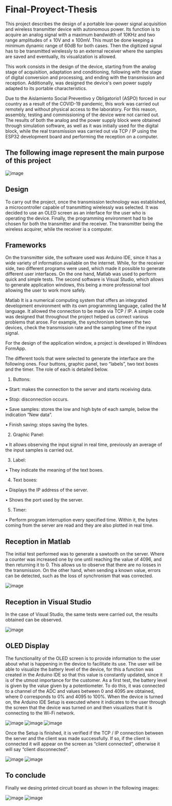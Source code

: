 # Final-Proyect-Thesis
 This project describes the design of a portable low-power signal acquisition and wireless transmitter device with autonomous power. Its function is to acquire an analog signal with a maximum bandwidth of 10KHz and two range amplitudes of ± 10V and ± 100mV. This must be done keeping a minimum dynamic range of 60dB for both cases. Then the digitized signal has to be transmitted wirelessly to an external receiver where the samples are saved and eventually, its visualization is allowed. 
 
This work consists in the design of the device, starting from the analog stage of acquisition, adaptation and conditioning, following with the stage of digital conversion and processing, and ending with the transmission and reception. Additionally, was designed the device's own power supply adapted to its portable characteristics. 

Due to the Aislamiento Social Preventivo y Obligatorio1 (ASPO) forced in our country as a result of the COVID-19 pandemic, this work was carried out remotely and without physical access to the laboratory. For this reason, assembly, testing and commissioning of the device were not carried out. The results of both the analog and the power supply block were obtained through simulation software, as well as it was initially used for the digital block, while the real transmission was carried out via TCP / IP using the ESP32 development board and performing the reception on a computer.


## The following image represent the main purpose of this project 
![image](https://user-images.githubusercontent.com/66688256/146218986-29852e44-9781-412b-a9a5-fe896810a12a.png)

## Design

To carry out the project, once the transmission technology was established, a microcontroller capable of transmitting wirelessly was selected. It was decided to use an OLED screen as an interface for the user who is operating the device. Finally, the programming environment had to be chosen for both the transmitter and the receiver. The transmitter being the wireless acquirer, while the receiver is a computer.

## Frameworks


On the transmitter side, the software used was Arduino IDE, since it has a wide variety of information available on the internet. While, for the receiver side, two different programs were used, which made it possible to generate different user interfaces. On the one hand, Matlab was used to perform quick and simple tests. The second software is Visual Studio, which allows to generate application windows, this being a more professional tool allowing the user to work more safely.

Matlab It is a numerical computing system that offers an integrated development environment with its own programming language, called the M language. It allowed the connection to be made via TCP / IP. A simple code was designed that throughout the project helped us correct various problems that arose. For example, the synchronism between the two devices, check the transmission rate and the sampling time of the input signal.

For the design of the application window, a project is developed in Windows FormApp.

The different tools that were selected to generate the interface are the following ones. 
Four buttons, graphic panel, two “labels”, two text boxes and the timer. The role of each is detailed below.

1. Buttons:

• Start: makes the connection to the server and starts receiving data.


• Stop: disconnection occurs.


• Save samples: stores the low and high byte of each sample, below the indication “New data”.


• Finish saving: stops saving the bytes.


2. Graphic Panel:


• It allows observing the input signal in real time, previously an average of the input samples is carried out.


3. Label:


• They indicate the meaning of the text boxes.


4. Text boxes:


• Displays the IP address of the server.


• Shows the port used by the server.


5. Timer:


• Perform program interruption every specified time. Within it, the bytes coming from the server are read and they are also plotted in real time.

## Reception in Matlab

The initial test performed was to generate a sawtooth on the server. Where a counter was increased one by one until reaching the value of 4096, and then returning it to 0. This allows us to observe that there are no losses in the transmission. On the other hand, when sending a known value, errors can be detected, such as the loss of synchronism that was corrected.

![image](https://user-images.githubusercontent.com/66688256/146222452-e80af6b6-0e58-464c-a9fc-320947e6ee43.png)

## Reception in Visual Studio

In the case of Visual Studio, the same tests were carried out, the results obtained can be observed.

![image](https://user-images.githubusercontent.com/66688256/146222565-84e805d2-0bdd-45bb-90d3-b0e869ef1795.png)

## OLED Display 

The functionality of the OLED screen is to provide information to the user about what is happening in the device to facilitate its use.
The user will be able to visualize the battery level of the device, for this a function was created in the Arduino IDE so that this value is constantly updated, since it is of the utmost importance for the customer. As a first test, the battery level is given by the value given by a potentiometer. To do this, it was connected to a channel of the ADC and values between 0 and 4095 are obtained, where 0 corresponds to 0% and 4095 to 100%.
When the device is turned on, the Arduino IDE Setup is executed where it indicates to the user through the screen that the device was turned on and then visualizes that it is connecting to the Wi-Fi network.

![image](https://user-images.githubusercontent.com/66688256/146223353-9c8d119f-f53f-4840-a36c-d1e472fdfebb.png)
![image](https://user-images.githubusercontent.com/66688256/146223375-01c964e7-a422-429a-abde-c5b10e18811c.png)
![image](https://user-images.githubusercontent.com/66688256/146223382-5592030a-6207-4c03-83d2-f4f0ca33c9b8.png)


Once the Setup is finished, it is verified if the TCP / IP connection between the server and the client was made successfully. If so, if the client is connected it will appear on the screen as “client connected”, otherwise it will say “client disconnected”.

![image](https://user-images.githubusercontent.com/66688256/146223449-b6b834d5-161f-40b5-875c-b274c4827adf.png)
![image](https://user-images.githubusercontent.com/66688256/146223469-d62899e2-b49d-4bca-9bd9-37563ce22840.png)

## To conclude

Finally we desing printed circuit board as shown in the following images:

![image](https://user-images.githubusercontent.com/66688256/146223857-f17bafe6-7b40-4212-b545-5f4f4bce579b.png)
![image](https://user-images.githubusercontent.com/66688256/146223883-b3511469-684b-4a5a-abb1-f45d3e77425c.png)



